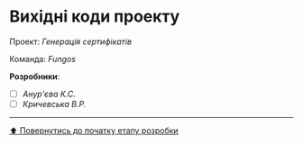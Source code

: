 # Вихідні коди проекту

Проект: *Генерація сертифікатів*

Команда: *Fungos*

**Розробники**:

- [ ] *Анур'єва К.С.*
- [ ] *Кричевська В.Р.*
 
 ---
[:arrow_up: Повернутись до початку етапу розробки](/docs/3.Developing/README.md)
